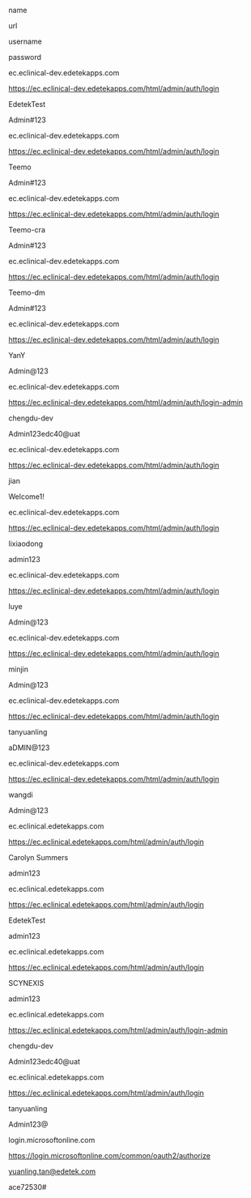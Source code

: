       

  

name

url

username

password

ec.eclinical-dev.edetekapps.com

https://ec.eclinical-dev.edetekapps.com/html/admin/auth/login

EdetekTest

Admin#123

ec.eclinical-dev.edetekapps.com

https://ec.eclinical-dev.edetekapps.com/html/admin/auth/login

Teemo

Admin#123

ec.eclinical-dev.edetekapps.com

https://ec.eclinical-dev.edetekapps.com/html/admin/auth/login

Teemo-cra

Admin#123

ec.eclinical-dev.edetekapps.com

https://ec.eclinical-dev.edetekapps.com/html/admin/auth/login

Teemo-dm

Admin#123

ec.eclinical-dev.edetekapps.com

https://ec.eclinical-dev.edetekapps.com/html/admin/auth/login

YanY

Admin@123

ec.eclinical-dev.edetekapps.com

https://ec.eclinical-dev.edetekapps.com/html/admin/auth/login-admin

chengdu-dev

Admin123edc40@uat

ec.eclinical-dev.edetekapps.com

https://ec.eclinical-dev.edetekapps.com/html/admin/auth/login

jian

Welcome1!

ec.eclinical-dev.edetekapps.com

https://ec.eclinical-dev.edetekapps.com/html/admin/auth/login

lixiaodong

admin123

ec.eclinical-dev.edetekapps.com

https://ec.eclinical-dev.edetekapps.com/html/admin/auth/login

luye

Admin@123

ec.eclinical-dev.edetekapps.com

https://ec.eclinical-dev.edetekapps.com/html/admin/auth/login

minjin

Admin@123

ec.eclinical-dev.edetekapps.com

https://ec.eclinical-dev.edetekapps.com/html/admin/auth/login

tanyuanling

aDMIN@123

ec.eclinical-dev.edetekapps.com

https://ec.eclinical-dev.edetekapps.com/html/admin/auth/login

wangdi

Admin@123

ec.eclinical.edetekapps.com

https://ec.eclinical.edetekapps.com/html/admin/auth/login

Carolyn Summers

admin123

ec.eclinical.edetekapps.com

https://ec.eclinical.edetekapps.com/html/admin/auth/login

EdetekTest

admin123

ec.eclinical.edetekapps.com

https://ec.eclinical.edetekapps.com/html/admin/auth/login

SCYNEXIS

admin123

ec.eclinical.edetekapps.com

https://ec.eclinical.edetekapps.com/html/admin/auth/login-admin

chengdu-dev

Admin123edc40@uat

ec.eclinical.edetekapps.com

https://ec.eclinical.edetekapps.com/html/admin/auth/login

tanyuanling

Admin123@

login.microsoftonline.com

https://login.microsoftonline.com/common/oauth2/authorize

yuanling.tan@edetek.com

ace72530#